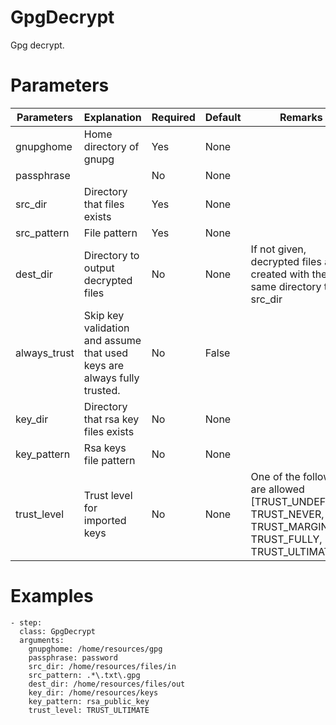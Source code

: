 # GpgDecrypt
Gpg decrypt.

# Parameters
|Parameters|Explanation|Required|Default|Remarks|
|----------|-----------|--------|-------|-------|
|gnupghome|Home directory of gnupg|Yes|None||
|passphrase||No|None||
|src_dir|Directory that files exists|Yes|None||
|src_pattern|File pattern|Yes|None||
|dest_dir|Directory to output decrypted files|No|None|If not given, decrypted files are created with the same directory to src_dir|
|always_trust|Skip key validation and assume that used keys are always fully trusted.|No|False||
|key_dir|Directory that rsa key files exists|No|None||
|key_pattern|Rsa keys file pattern|No|None||
|trust_level|Trust level for imported keys|No|None|One of the followings are allowed [TRUST_UNDEFINED, TRUST_NEVER, TRUST_MARGINAL, TRUST_FULLY, TRUST_ULTIMATE]|


# Examples
```
- step:
  class: GpgDecrypt
  arguments:
    gnupghome: /home/resources/gpg
    passphrase: password
    src_dir: /home/resources/files/in
    src_pattern: .*\.txt\.gpg
    dest_dir: /home/resources/files/out
    key_dir: /home/resources/keys
    key_pattern: rsa_public_key
    trust_level: TRUST_ULTIMATE
```
